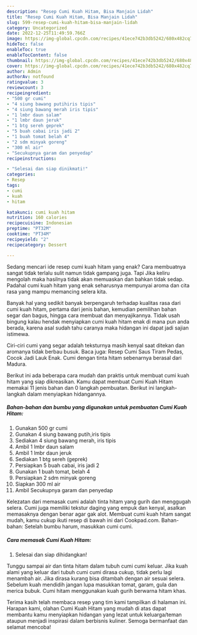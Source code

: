 ```yaml
---
description: "Resep Cumi Kuah Hitam, Bisa Manjain Lidah"
title: "Resep Cumi Kuah Hitam, Bisa Manjain Lidah"
slug: 599-resep-cumi-kuah-hitam-bisa-manjain-lidah
category: Uncategorized
date: 2022-12-25T11:49:59.766Z
image: https://img-global.cpcdn.com/recipes/41ece742b3db5242/680x482cq70/cumi-kuah-hitam-foto-resep-utama.jpg
hideToc: false
enableToc: true
enableTocContent: false
thumbnail: https://img-global.cpcdn.com/recipes/41ece742b3db5242/680x482cq70/cumi-kuah-hitam-foto-resep-utama.jpg
cover: https://img-global.cpcdn.com/recipes/41ece742b3db5242/680x482cq70/cumi-kuah-hitam-foto-resep-utama.jpg
author: Admin
authorAv: notfound
ratingvalue: 3
reviewcount: 3
recipeingredient:
- "500 gr cumi"
- "4 siung bawang putihiris tipis"
- "4 siung bawang merah iris tipis"
- "1 lmbr daun salam"
- "1 lmbr daun jeruk"
- "1 btg sereh geprek"
- "5 buah cabai iris jadi 2"
- "1 buah tomat belah 4"
- "2 sdm minyak goreng"
- "300 ml air"
- "Secukupnya garam dan penyedap"
recipeinstructions:

- "Selesai dan siap dinikmati!"
categories:
- Resep
tags:
- cumi
- kuah
- hitam

katakunci: cumi kuah hitam 
nutrition: 160 calories
recipecuisine: Indonesian
preptime: "PT32M"
cooktime: "PT34M"
recipeyield: "2"
recipecategory: Dessert

---
```



Sedang mencari ide resep cumi kuah hitam yang enak? Cara membuatnya sangat tidak terlalu sulit namun tidak gampang juga. Tapi Jika keliru mengolah maka hasilnya tidak akan memuaskan dan bahkan tidak sedap. Padahal cumi kuah hitam yang enak seharusnya mempunyai aroma dan cita rasa yang mampu memancing selera kita.


Banyak hal yang sedikit banyak berpengaruh terhadap kualitas rasa dari cumi kuah hitam, pertama dari jenis bahan, kemudian pemilihan bahan segar dan bagus, hingga cara membuat dan menyajikannya. Tidak usah bingung kalau hendak menyiapkan cumi kuah hitam enak di mana pun anda berada, karena asal sudah tahu caranya maka hidangan ini dapat jadi sajian istimewa.

Ciri-ciri cumi yang segar adalah teksturnya masih kenyal saat ditekan dan aromanya tidak berbau busuk. Baca juga: Resep Cumi Saus Tiram Pedas, Cocok Jadi Lauk Enak. Cumi dengan tinta hitam sebenarnya berasal dari Madura.


Berikut ini ada beberapa cara mudah dan praktis untuk membuat cumi kuah hitam yang siap dikreasikan. Kamu dapat membuat Cumi Kuah Hitam memakai 11 jenis bahan dan 0 langkah pembuatan. Berikut ini langkah-langkah dalam menyiapkan hidangannya.

<!--inarticleads1-->

##### Bahan-bahan dan bumbu yang digunakan untuk pembuatan Cumi Kuah Hitam:

1. Gunakan 500 gr cumi
1. Gunakan 4 siung bawang putih,iris tipis
1. Sediakan 4 siung bawang merah, iris tipis
1. Ambil 1 lmbr daun salam
1. Ambil 1 lmbr daun jeruk
1. Sediakan 1 btg sereh (geprek)
1. Persiapkan 5 buah cabai, iris jadi 2
1. Gunakan 1 buah tomat, belah 4
1. Persiapkan 2 sdm minyak goreng
1. Siapkan 300 ml air
1. Ambil Secukupnya garam dan penyedap


Kelezatan dari memasak cumi adalah tinta hitam yang gurih dan menggugah selera. Cumi juga memiliki tekstur daging yang empuk dan kenyal, asalkan memasaknya dengan benar agar gak alot. Membuat cumi kuah hitam sangat mudah, kamu cukup ikuti resep di bawah ini dari Cookpad.com. Bahan-bahan: Setelah bumbu harum, masukkan cumi cumi. 

<!--inarticleads2-->

##### Cara memasak Cumi Kuah Hitam:


1. Selesai dan siap dihidangkan!

Tunggu sampai air dan tinta hitam dalam tubuh cumi cumi keluar. Jika kuah alami yang keluar dari tubuh cumi cumi dirasa cukup, tidak perlu lagi menambah air. Jika dirasa kurang bisa ditambah dengan air sesuai selera. Sebelum kuah mendidih jangan lupa masukkan tomat, garam, gula dan merica bubuk. Cumi hitam menggunakan kuah gurih berwarna hitam khas. 

Terima kasih telah membaca resep yang tim kami tampilkan di halaman ini. Harapan kami, olahan Cumi Kuah Hitam yang mudah di atas dapat membantu kamu menyiapkan hidangan yang lezat untuk keluarga/teman ataupun menjadi inspirasi dalam berbisnis kuliner. Semoga bermanfaat dan selamat mencoba!
